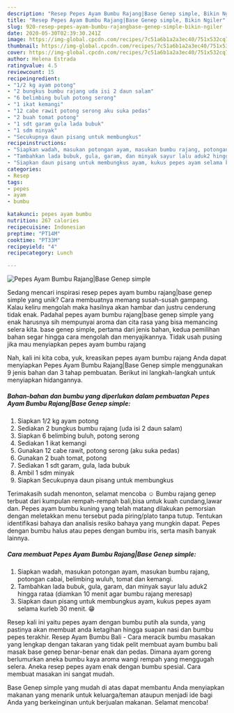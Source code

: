 ```yaml
---
description: "Resep Pepes Ayam Bumbu Rajang|Base Genep simple, Bikin Ngiler"
title: "Resep Pepes Ayam Bumbu Rajang|Base Genep simple, Bikin Ngiler"
slug: 920-resep-pepes-ayam-bumbu-rajangbase-genep-simple-bikin-ngiler
date: 2020-05-30T02:39:30.241Z
image: https://img-global.cpcdn.com/recipes/7c51a6b1a2a3ec40/751x532cq70/pepes-ayam-bumbu-rajangbase-genep-simple-foto-resep-utama.jpg
thumbnail: https://img-global.cpcdn.com/recipes/7c51a6b1a2a3ec40/751x532cq70/pepes-ayam-bumbu-rajangbase-genep-simple-foto-resep-utama.jpg
cover: https://img-global.cpcdn.com/recipes/7c51a6b1a2a3ec40/751x532cq70/pepes-ayam-bumbu-rajangbase-genep-simple-foto-resep-utama.jpg
author: Helena Estrada
ratingvalue: 4.5
reviewcount: 15
recipeingredient:
- "1/2 kg ayam potong"
- "2 bungkus bumbu rajang uda isi 2 daun salam"
- "6 belimbing buluh potong serong"
- "1 ikat kemangi"
- "12 cabe rawit potong serong aku suka pedas"
- "2 buah tomat potong"
- "1 sdt garam gula lada bubuk"
- "1 sdm minyak"
- "Secukupnya daun pisang untuk membungkus"
recipeinstructions:
- "Siapkan wadah, masukan potongan ayam, masukan bumbu rajang, potongan cabai, belimbing wuluh, tomat dan kemangi."
- "Tambahkan lada bubuk, gula, garam, dan minyak sayur lalu aduk2 hingga rataa (diamkan 10 menit agar bumbu rajang meresap)"
- "Siapkan daun pisang untuk membungkus ayam, kukus pepes ayam selama kurleb 30 menit. 😁"
categories:
- Resep
tags:
- pepes
- ayam
- bumbu

katakunci: pepes ayam bumbu 
nutrition: 267 calories
recipecuisine: Indonesian
preptime: "PT14M"
cooktime: "PT33M"
recipeyield: "4"
recipecategory: Lunch

---
```



![Pepes Ayam Bumbu Rajang|Base Genep simple](https://img-global.cpcdn.com/recipes/7c51a6b1a2a3ec40/751x532cq70/pepes-ayam-bumbu-rajangbase-genep-simple-foto-resep-utama.jpg)

Sedang mencari inspirasi resep pepes ayam bumbu rajang|base genep simple yang unik? Cara membuatnya memang susah-susah gampang. Kalau keliru mengolah maka hasilnya akan hambar dan justru cenderung tidak enak. Padahal pepes ayam bumbu rajang|base genep simple yang enak harusnya sih mempunyai aroma dan cita rasa yang bisa memancing selera kita.
base genep simple, pertama dari jenis bahan, kedua pemilihan bahan segar hingga cara mengolah dan menyajikannya. Tidak usah pusing jika mau menyiapkan pepes ayam bumbu rajang

Nah, kali ini kita coba, yuk, kreasikan pepes ayam bumbu rajang Anda dapat menyiapkan Pepes Ayam Bumbu Rajang|Base Genep simple menggunakan 9 jenis bahan dan 3 tahap pembuatan. Berikut ini langkah-langkah untuk menyiapkan hidangannya.

<!--inarticleads1-->

##### Bahan-bahan dan bumbu yang diperlukan dalam pembuatan Pepes Ayam Bumbu Rajang|Base Genep simple:

1. Siapkan 1/2 kg ayam potong
1. Sediakan 2 bungkus bumbu rajang (uda isi 2 daun salam)
1. Siapkan 6 belimbing buluh, potong serong
1. Sediakan 1 ikat kemangi
1. Gunakan 12 cabe rawit, potong serong (aku suka pedas)
1. Gunakan 2 buah tomat, potong
1. Sediakan 1 sdt garam, gula, lada bubuk
1. Ambil 1 sdm minyak
1. Siapkan Secukupnya daun pisang untuk membungkus


Terimakasih sudah menonton, selamat mencoba ☺ Bumbu rajang genep terbuat dari kumpulan rempah-rempah bali,bisa untuk kuah cundang,lawar dan. Pepes ayam bumbu kuning yang telah matang dilakukan pemorsian dengan meletakkan menu tersebut pada piring/plato tanpa tutup. Tentukan identifikasi bahaya dan analisis resiko bahaya yang mungkin dapat. Pepes dengan bumbu halus atau pepes dengan bumbu iris, serta masih banyak lainnya. 

<!--inarticleads2-->

##### Cara membuat Pepes Ayam Bumbu Rajang|Base Genep simple:

1. Siapkan wadah, masukan potongan ayam, masukan bumbu rajang, potongan cabai, belimbing wuluh, tomat dan kemangi.
1. Tambahkan lada bubuk, gula, garam, dan minyak sayur lalu aduk2 hingga rataa (diamkan 10 menit agar bumbu rajang meresap)
1. Siapkan daun pisang untuk membungkus ayam, kukus pepes ayam selama kurleb 30 menit. 😁


Resep kali ini yaitu pepes ayam dengan bumbu putih ala sunda, yang pastinya akan membuat anda ketagihan hingga suapan nasi dan bumbu pepes terakhir. Resep Ayam Bumbu Bali - Cara meracik bumbu masakan yang lengkap dengan takaran yang tidak pelit membuat ayam bumbu bali masak base genep benar-benar enak dan pedas. Dimana ayam goreng berlumurkan aneka bumbu kaya aroma wangi rempah yang menggugah selera. Aneka resep pepes ayam enak dengan bumbu spesial. Cara membuat masakan ini sangat mudah. 

Base Genep simple yang mudah di atas dapat membantu Anda menyiapkan makanan yang menarik untuk keluarga/teman ataupun menjadi ide bagi Anda yang berkeinginan untuk berjualan makanan. Selamat mencoba!
